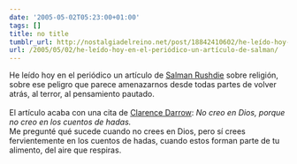 ```yaml
---
date: '2005-05-02T05:23:00+01:00'
tags: []
title: no title
tumblr_url: http://nostalgiadelreino.net/post/18842410602/he-leído-hoy-en-el-periódico-un-artículo-de-salman
url: /2005/05/02/he-leído-hoy-en-el-periódico-un-artículo-de-salman/
---
```


<p>He leído hoy en el periódico un artículo de <a href="http://en.wikipedia.org/wiki/Salman_Rushdie">Salman Rushdie</a> sobre religión, sobre ese peligro que parece amenazarnos desde todas partes de volver atrás, al terror, al pensamiento pautado.<br/><br/>El artículo acaba con una cita de <a href="http://en.wikipedia.org/wiki/Clarence_Darrow">Clarence Darrow</a>: <em>No creo en Dios, porque no creo en los cuentos de hadas.</em><br/>Me pregunté qué sucede cuando no crees en Dios, pero sí crees fervientemente en los cuentos de hadas, cuando estos forman parte de tu alimento, del aire que respiras.</p><div class="blogger-post-footer"><img width="1" height="1" src="https://blogger.googleusercontent.com/tracker/1180118427259117074-7901946545343934162?l=nostalgiadelreino.blogspot.com" alt=""/></div>